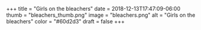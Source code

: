 +++
title = "Girls on the bleachers"
date = 2018-12-13T17:47:09-06:00
thumb = "bleachers_thumb.png"
image = "bleachers.png"
alt = "Girls on the bleachers"
color = "#60d2d3"
draft = false
+++
